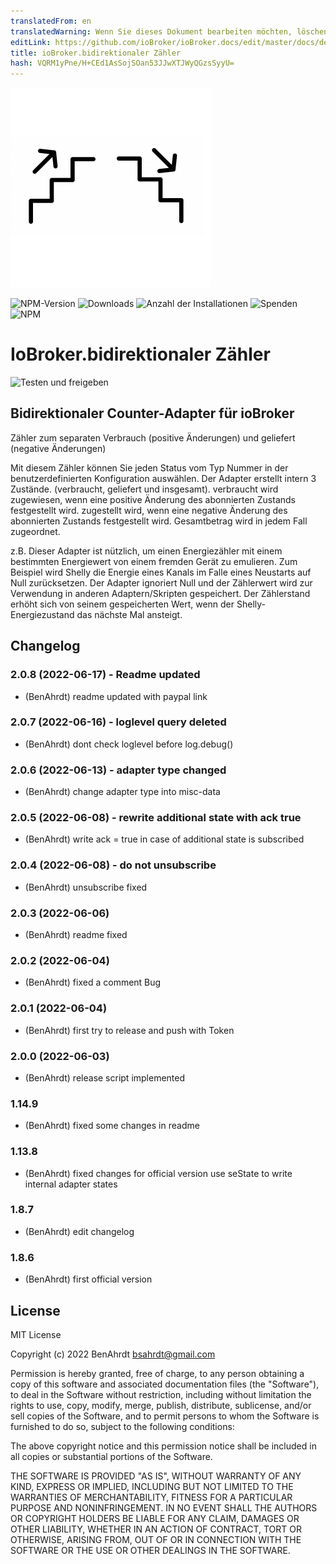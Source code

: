 ```yaml
---
translatedFrom: en
translatedWarning: Wenn Sie dieses Dokument bearbeiten möchten, löschen Sie bitte das Feld "translationsFrom". Andernfalls wird dieses Dokument automatisch erneut übersetzt
editLink: https://github.com/ioBroker/ioBroker.docs/edit/master/docs/de/adapterref/iobroker.bidirectional-counter/README.md
title: ioBroker.bidirektionaler Zähler
hash: VQRM1yPne/H+CEd1AsSojSOan53JJwXTJWyQGzsSyyU=
---
```

![Logo](../../../en/adapterref/iobroker.bidirectional-counter/admin/bidirectional-counter.png)

![NPM-Version](https://img.shields.io/npm/v/iobroker.bidirectional-counter.svg)
![Downloads](https://img.shields.io/npm/dm/iobroker.bidirectional-counter.svg)
![Anzahl der Installationen](https://iobroker.live/badges/bidirectional-counter-installed.svg)
![Spenden](https://img.shields.io/badge/paypal-donate%20|%20spenden-blue.svg)
![NPM](https://nodei.co/npm/iobroker.bidirectional-counter.png?downloads=true)

# IoBroker.bidirektionaler Zähler
![Testen und freigeben](https://github.com/BenAhrdt/ioBroker.bidirectional-counter/workflows/Test%20and%20Release/badge.svg)

## Bidirektionaler Counter-Adapter für ioBroker
Zähler zum separaten Verbrauch (positive Änderungen) und geliefert (negative Änderungen)

Mit diesem Zähler können Sie jeden Status vom Typ Nummer in der benutzerdefinierten Konfiguration auswählen.
Der Adapter erstellt intern 3 Zustände. (verbraucht, geliefert und insgesamt).
verbraucht wird zugewiesen, wenn eine positive Änderung des abonnierten Zustands festgestellt wird.
zugestellt wird, wenn eine negative Änderung des abonnierten Zustands festgestellt wird.
Gesamtbetrag wird in jedem Fall zugeordnet.

z.B. Dieser Adapter ist nützlich, um einen Energiezähler mit einem bestimmten Energiewert von einem fremden Gerät zu emulieren.
Zum Beispiel wird Shelly die Energie eines Kanals im Falle eines Neustarts auf Null zurücksetzen.
Der Adapter ignoriert Null und der Zählerwert wird zur Verwendung in anderen Adaptern/Skripten gespeichert.
Der Zählerstand erhöht sich von seinem gespeicherten Wert, wenn der Shelly-Energiezustand das nächste Mal ansteigt.

## Changelog
<!--
	Placeholder for the next version (at the beginning of the line):
	### **WORK IN PROGRESS**
-->

### 2.0.8 (2022-06-17) - Readme updated
* (BenAhrdt) readme updated with paypal link

### 2.0.7 (2022-06-16) - loglevel query deleted
* (BenAhrdt) dont check loglevel before log.debug()

### 2.0.6 (2022-06-13) - adapter type changed
* (BenAhrdt) change adapter type into misc-data

### 2.0.5 (2022-06-08) - rewrite additional state with ack true
* (BenAhrdt) write ack = true in case of additional state is subscribed

### 2.0.4 (2022-06-08) - do not unsubscribe
* (BenAhrdt) unsubscribe fixed

### 2.0.3 (2022-06-06)
* (BenAhrdt) readme fixed

### 2.0.2 (2022-06-04)
* (BenAhrdt) fixed a comment Bug

### 2.0.1 (2022-06-04)
* (BenAhrdt) first try to release and push with Token

### 2.0.0 (2022-06-03)
* (BenAhrdt) release script implemented

### 1.14.9
* (BenAhrdt) fixed some changes in readme

### 1.13.8
* (BenAhrdt) fixed changes for official version
  use seState to write internal adapter states

### 1.8.7
* (BenAhrdt) edit changelog

### 1.8.6
* (BenAhrdt) first official version

## License
MIT License

Copyright (c) 2022 BenAhrdt <bsahrdt@gmail.com>

Permission is hereby granted, free of charge, to any person obtaining a copy
of this software and associated documentation files (the "Software"), to deal
in the Software without restriction, including without limitation the rights
to use, copy, modify, merge, publish, distribute, sublicense, and/or sell
copies of the Software, and to permit persons to whom the Software is
furnished to do so, subject to the following conditions:

The above copyright notice and this permission notice shall be included in all
copies or substantial portions of the Software.

THE SOFTWARE IS PROVIDED "AS IS", WITHOUT WARRANTY OF ANY KIND, EXPRESS OR
IMPLIED, INCLUDING BUT NOT LIMITED TO THE WARRANTIES OF MERCHANTABILITY,
FITNESS FOR A PARTICULAR PURPOSE AND NONINFRINGEMENT. IN NO EVENT SHALL THE
AUTHORS OR COPYRIGHT HOLDERS BE LIABLE FOR ANY CLAIM, DAMAGES OR OTHER
LIABILITY, WHETHER IN AN ACTION OF CONTRACT, TORT OR OTHERWISE, ARISING FROM,
OUT OF OR IN CONNECTION WITH THE SOFTWARE OR THE USE OR OTHER DEALINGS IN THE
SOFTWARE.